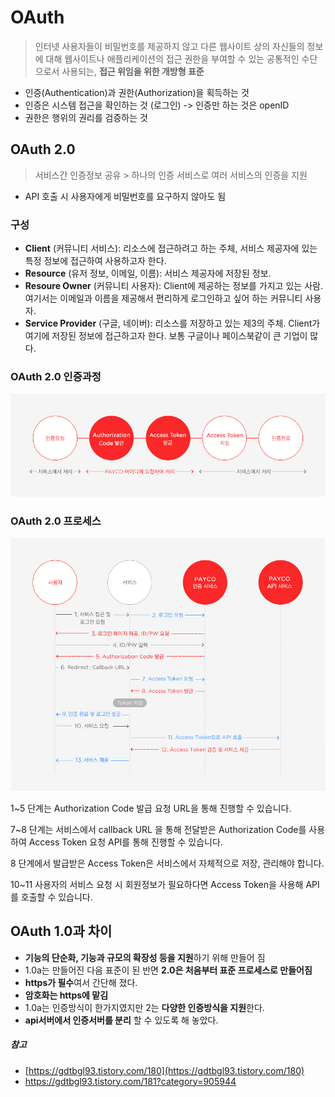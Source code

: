 # OAuth

> 인터넷 사용자들이 비밀번호를 제공하지 않고 다른 웹사이트 상의 자신들의 정보에 대해 웹사이트나 애플리케이션의 접근 권한을 부여할 수 있는 공통적인 수단으로서 사용되는, **접근 위임을 위한 개방형 표준**

- 인증(Authentication)과 권한(Authorization)을 획득하는 것
- 인증은 시스템 접근을 확인하는 것 (로그인) -> 인증만 하는 것은 openID
- 권한은 행위의 권리를 검증하는 것

## OAuth 2.0

> 서비스간 인증정보 공유 > 하나의 인증 서비스로 여러 서비스의 인증을 지원

- API 호출 시 사용자에게 비밀번호를 요구하지 않아도 됨

### 구성

- **Client** (커뮤니티 서비스): 리소스에 접근하려고 하는 주체, 서비스 제공자에 있는 특정 정보에 접근하여 사용하고자 한다.
- **Resource** (유저 정보, 이메일, 이름): 서비스 제공자에 저장된 정보.
- **Resoure Owner** (커뮤니티 사용자): Client에 제공하는 정보를 가지고 있는 사람. 여기서는 이메일과 이름을 제공해서 편리하게 로그인하고 싶어 하는 커뮤니티 사용자.
- **Service Provider** (구글, 네이버): 리소스를 저장하고 있는 제3의 주체. Client가 여기에 저장된 정보에 접근하고자 한다. 보통 구글이나 페이스북같이 큰 기업이 많다.

### OAuth 2.0 인증과정

![OAuth 2.0 인증과정](./images/OAuth%202.0%20인증과정.png)

### OAuth 2.0 프로세스

![OAuth 2.0 프로세스](./images/OAuth%202.0%20프로세스.png)

1~5 단계는 Authorization Code 발급 요청 URL을 통해 진행할 수 있습니다.

7~8 단계는 서비스에서 callback URL 을 통해 전달받은 Authorization Code를 사용하여 Access Token 요청 API를 통해 진행할 수 있습니다.

8 단계에서 발급받은 Access Token은 서비스에서 자체적으로 저장, 관리해야 합니다.

10~11 사용자의 서비스 요청 시 회원정보가 필요하다면 Access Token을 사용해 API를 호출할 수 있습니다.

## OAuth 1.0과 차이

- **기능의 단순화, 기능과 규모의 확장성 등을 지원**하기 위해 만들어 짐
- 1.0a는 만들어진 다음 표준이 된 반면 **2.0은 처음부터 표준 프로세스로 만들어짐**
- **https가 필수**여서 간단해 졌다.
- **암호화는 https에 맡김**
- 1.0a는 인증방식이 한가지였지만 2는 **다양한 인증방식을 지원**한다.
- **api서버에서 인증서버를 분리** 할 수 있도록 해 놓았다.

##### 참고

- [https://gdtbgl93.tistory.com/180](https://gdtbgl93.tistory.com/180)
- https://gdtbgl93.tistory.com/181?category=905944
